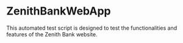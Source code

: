 # ZenithBankWebApp
This automated test script is designed to test the functionalities and features of the Zenith Bank website.
